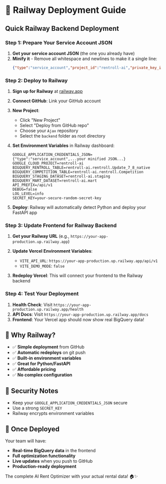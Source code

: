# 🚀 Railway Deployment Guide

## Quick Railway Backend Deployment

### Step 1: Prepare Your Service Account JSON

1. **Get your service account JSON** (the one you already have)
2. **Minify it** - Remove all whitespace and newlines to make it a single line:
   ```json
   {"type":"service_account","project_id":"rentroll-ai","private_key_id":"...","private_key":"-----BEGIN PRIVATE KEY-----\n...\n-----END PRIVATE KEY-----\n","client_email":"...","client_id":"...","auth_uri":"...","token_uri":"...","auth_provider_x509_cert_url":"...","client_x509_cert_url":"...","universe_domain":"googleapis.com"}
   ```

### Step 2: Deploy to Railway

1. **Sign up for Railway** at [railway.app](https://railway.app)

2. **Connect GitHub**: Link your GitHub account

3. **New Project**: 
   - Click "New Project"
   - Select "Deploy from GitHub repo"
   - Choose your `Ajax` repository
   - Select the `backend` folder as root directory

4. **Set Environment Variables** in Railway dashboard:
   ```
   GOOGLE_APPLICATION_CREDENTIALS_JSON={"type":"service_account",...your minified JSON...}
   GOOGLE_CLOUD_PROJECT=rentroll-ai
   BIGQUERY_RENTROLL_TABLE=rentroll-ai.rentroll.Update_7_8_native
   BIGQUERY_COMPETITION_TABLE=rentroll-ai.rentroll.Competition
   BIGQUERY_STAGING_DATASET=rentroll-ai.staging
   BIGQUERY_MART_DATASET=rentroll-ai.mart
   API_PREFIX=/api/v1
   DEBUG=false
   LOG_LEVEL=info
   SECRET_KEY=your-secure-random-secret-key
   ```

5. **Deploy**: Railway will automatically detect Python and deploy your FastAPI app

### Step 3: Update Frontend for Railway Backend

1. **Get your Railway URL** (e.g., `https://your-app-production.up.railway.app`)

2. **Update Vercel Environment Variables**:
   - `VITE_API_URL`: `https://your-app-production.up.railway.app/api/v1`
   - `VITE_DEMO_MODE`: `false`

3. **Redeploy Vercel**: This will connect your frontend to the Railway backend

### Step 4: Test Your Deployment

1. **Health Check**: Visit `https://your-app-production.up.railway.app/health`
2. **API Docs**: Visit `https://your-app-production.up.railway.app/docs`
3. **Frontend**: Your Vercel app should now show real BigQuery data!

## 🎯 Why Railway?

- ✅ **Simple deployment** from GitHub
- ✅ **Automatic redeploys** on git push
- ✅ **Built-in environment variables**
- ✅ **Great for Python/FastAPI**
- ✅ **Affordable pricing**
- ✅ **No complex configuration**

## 🔐 Security Notes

- Keep your `GOOGLE_APPLICATION_CREDENTIALS_JSON` secure
- Use a strong `SECRET_KEY`
- Railway encrypts environment variables

## 📱 Once Deployed

Your team will have:
- **Real-time BigQuery data** in the frontend
- **Full optimization functionality** 
- **Live updates** when you push to GitHub
- **Production-ready deployment**

The complete AI Rent Optimizer with your actual rental data! 🏠✨ 